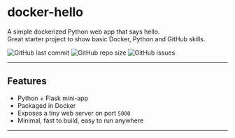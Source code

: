 # docker-hello

A simple dockerized Python web app that says hello.  
Great starter project to show basic Docker, Python and GitHub skills.

![GitHub last commit](https://img.shields.io/github/last-commit/Taniyeah/docker-hello)
![GitHub repo size](https://img.shields.io/github/repo-size/Taniyeah/docker-hello)
![GitHub issues](https://img.shields.io/github/issues/Taniyeah/docker-hello)

---

## Features
- Python + Flask mini-app
- Packaged in Docker
- Exposes a tiny web server on port `5000`
- Minimal, fast to build, easy to run anywhere

---

